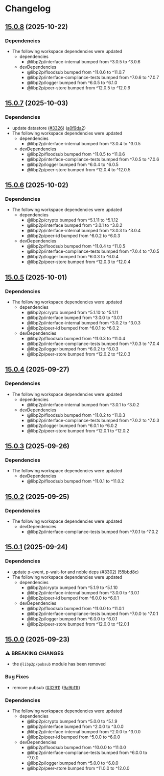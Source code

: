 # Changelog

## [15.0.8](https://github.com/libp2p/js-libp2p/compare/gossipsub-v15.0.7...gossipsub-v15.0.8) (2025-10-22)


### Dependencies

* The following workspace dependencies were updated
  * dependencies
    * @libp2p/interface-internal bumped from ^3.0.5 to ^3.0.6
  * devDependencies
    * @libp2p/floodsub bumped from ^11.0.6 to ^11.0.7
    * @libp2p/interface-compliance-tests bumped from ^7.0.6 to ^7.0.7
    * @libp2p/logger bumped from ^6.0.5 to ^6.1.0
    * @libp2p/peer-store bumped from ^12.0.5 to ^12.0.6

## [15.0.7](https://github.com/libp2p/js-libp2p/compare/gossipsub-v15.0.6...gossipsub-v15.0.7) (2025-10-03)


### Dependencies

* update datastore ([#3326](https://github.com/libp2p/js-libp2p/issues/3326)) ([a0f9da2](https://github.com/libp2p/js-libp2p/commit/a0f9da212fcc8ac8d21da835e87c9225ae138fdd))
* The following workspace dependencies were updated
  * dependencies
    * @libp2p/interface-internal bumped from ^3.0.4 to ^3.0.5
  * devDependencies
    * @libp2p/floodsub bumped from ^11.0.5 to ^11.0.6
    * @libp2p/interface-compliance-tests bumped from ^7.0.5 to ^7.0.6
    * @libp2p/logger bumped from ^6.0.4 to ^6.0.5
    * @libp2p/peer-store bumped from ^12.0.4 to ^12.0.5

## [15.0.6](https://github.com/libp2p/js-libp2p/compare/gossipsub-v15.0.5...gossipsub-v15.0.6) (2025-10-02)


### Dependencies

* The following workspace dependencies were updated
  * dependencies
    * @libp2p/crypto bumped from ^5.1.11 to ^5.1.12
    * @libp2p/interface bumped from ^3.0.1 to ^3.0.2
    * @libp2p/interface-internal bumped from ^3.0.3 to ^3.0.4
    * @libp2p/peer-id bumped from ^6.0.2 to ^6.0.3
  * devDependencies
    * @libp2p/floodsub bumped from ^11.0.4 to ^11.0.5
    * @libp2p/interface-compliance-tests bumped from ^7.0.4 to ^7.0.5
    * @libp2p/logger bumped from ^6.0.3 to ^6.0.4
    * @libp2p/peer-store bumped from ^12.0.3 to ^12.0.4

## [15.0.5](https://github.com/libp2p/js-libp2p/compare/gossipsub-v15.0.4...gossipsub-v15.0.5) (2025-10-01)


### Dependencies

* The following workspace dependencies were updated
  * dependencies
    * @libp2p/crypto bumped from ^5.1.10 to ^5.1.11
    * @libp2p/interface bumped from ^3.0.0 to ^3.0.1
    * @libp2p/interface-internal bumped from ^3.0.2 to ^3.0.3
    * @libp2p/peer-id bumped from ^6.0.1 to ^6.0.2
  * devDependencies
    * @libp2p/floodsub bumped from ^11.0.3 to ^11.0.4
    * @libp2p/interface-compliance-tests bumped from ^7.0.3 to ^7.0.4
    * @libp2p/logger bumped from ^6.0.2 to ^6.0.3
    * @libp2p/peer-store bumped from ^12.0.2 to ^12.0.3

## [15.0.4](https://github.com/libp2p/js-libp2p/compare/gossipsub-v15.0.3...gossipsub-v15.0.4) (2025-09-27)


### Dependencies

* The following workspace dependencies were updated
  * dependencies
    * @libp2p/interface-internal bumped from ^3.0.1 to ^3.0.2
  * devDependencies
    * @libp2p/floodsub bumped from ^11.0.2 to ^11.0.3
    * @libp2p/interface-compliance-tests bumped from ^7.0.2 to ^7.0.3
    * @libp2p/logger bumped from ^6.0.1 to ^6.0.2
    * @libp2p/peer-store bumped from ^12.0.1 to ^12.0.2

## [15.0.3](https://github.com/libp2p/js-libp2p/compare/gossipsub-v15.0.2...gossipsub-v15.0.3) (2025-09-26)


### Dependencies

* The following workspace dependencies were updated
  * devDependencies
    * @libp2p/floodsub bumped from ^11.0.1 to ^11.0.2

## [15.0.2](https://github.com/libp2p/js-libp2p/compare/gossipsub-v15.0.1...gossipsub-v15.0.2) (2025-09-25)


### Dependencies

* The following workspace dependencies were updated
  * devDependencies
    * @libp2p/interface-compliance-tests bumped from ^7.0.1 to ^7.0.2

## [15.0.1](https://github.com/libp2p/js-libp2p/compare/gossipsub-v15.0.0...gossipsub-v15.0.1) (2025-09-24)


### Dependencies

* update p-event, p-wait-for and noble deps ([#3302](https://github.com/libp2p/js-libp2p/issues/3302)) ([55bbd8c](https://github.com/libp2p/js-libp2p/commit/55bbd8cde12fe1c05e8d264e6e2406ca9fe2f044))
* The following workspace dependencies were updated
  * dependencies
    * @libp2p/crypto bumped from ^5.1.9 to ^5.1.10
    * @libp2p/interface-internal bumped from ^3.0.0 to ^3.0.1
    * @libp2p/peer-id bumped from ^6.0.0 to ^6.0.1
  * devDependencies
    * @libp2p/floodsub bumped from ^11.0.0 to ^11.0.1
    * @libp2p/interface-compliance-tests bumped from ^7.0.0 to ^7.0.1
    * @libp2p/logger bumped from ^6.0.0 to ^6.0.1
    * @libp2p/peer-store bumped from ^12.0.0 to ^12.0.1

## [15.0.0](https://github.com/libp2p/js-libp2p/compare/gossipsub-v14.1.1...gossipsub-v15.0.0) (2025-09-23)


### ⚠ BREAKING CHANGES

* the `@libp2p/pubsub` module has been removed

### Bug Fixes

* remove pubsub ([#3291](https://github.com/libp2p/js-libp2p/issues/3291)) ([9a9b11f](https://github.com/libp2p/js-libp2p/commit/9a9b11fd44cf91a67a85805882e210ab1bff7ef2))


### Dependencies

* The following workspace dependencies were updated
  * dependencies
    * @libp2p/crypto bumped from ^5.0.0 to ^5.1.9
    * @libp2p/interface bumped from ^2.0.0 to ^3.0.0
    * @libp2p/interface-internal bumped from ^2.0.0 to ^3.0.0
    * @libp2p/peer-id bumped from ^5.0.0 to ^6.0.0
  * devDependencies
    * @libp2p/floodsub bumped from ^10.0.0 to ^11.0.0
    * @libp2p/interface-compliance-tests bumped from ^6.0.0 to ^7.0.0
    * @libp2p/logger bumped from ^5.0.0 to ^6.0.0
    * @libp2p/peer-store bumped from ^11.0.0 to ^12.0.0
